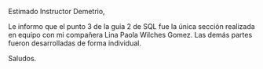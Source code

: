 Estimado Instructor Demetrio,

Le informo que el punto 3 de la guia 2 de SQL fue la única sección realizada en equipo con mi compañera Lina Paola Wilches Gomez. 
Las demás partes fueron desarrolladas de forma individual.

Saludos.
